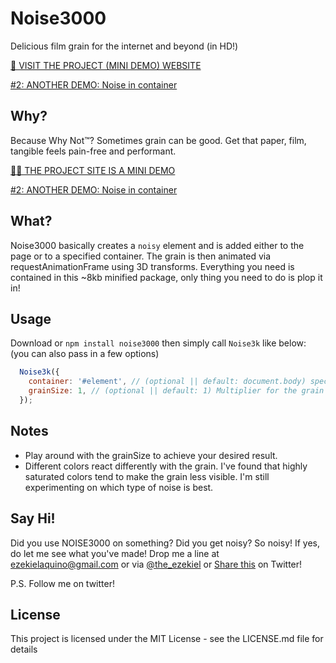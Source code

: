 # Noise3000
Delicious film grain for the internet and beyond (in HD!)

[🍒 VISIT THE PROJECT (MINI DEMO) WEBSITE](https://ezekielaquino.github.io/Noise3000/)

[#2: ANOTHER DEMO: Noise in container](https://ezekielaquino.github.io/Noise3000/index2.html)


## Why?
Because Why Not™? Sometimes grain can be good. Get that paper, film, tangible feels pain-free and performant.

[💅🏾 THE PROJECT SITE IS A MINI DEMO](https://ezekielaquino.github.io/Noise3000/)

[#2: ANOTHER DEMO: Noise in container](https://ezekielaquino.github.io/Noise3000/index2.html)

## What?
Noise3000 basically creates a `noisy` element and is added either to the page or to a specified container. The grain is then animated via requestAnimationFrame using 3D transforms. Everything you need is contained in this ~8kb minified package, only thing you need to do is plop it in!


## Usage
Download or `npm install noise3000` then simply call `Noise3k` like below: (you can also pass in a few options)

```js
  Noise3k({
    container: '#element', // (optional || default: document.body) specify where the noise is applied
    grainSize: 1, // (optional || default: 1) Multiplier for the grain size
  });
```


## Notes
- Play around with the grainSize to achieve your desired result.
- Different colors react differently with the grain. I've found that highly saturated colors tend to make the grain less visible. I'm still experimenting on which type of noise is best.


## Say Hi!
Did you use NOISE3000 on something? Did you get noisy? So noisy! If yes, do let me see what you've made! Drop me a line at ezekielaquino@gmail.com or via [@the_ezekiel](http://twitter.com/the_ezekiel) or [Share this](https://twitter.com/home?status=NOISE3000%20%E2%80%93%20Delicious%20film%20grain%20for%20the%20internet%20and%20beyond%20(in%20HD)%20http%3A//ezekielaquino.com/Noise3000/) on Twitter!

P.S. Follow me on twitter!


## License
This project is licensed under the MIT License - see the LICENSE.md file for details

